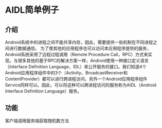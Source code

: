 # AIDL简单例子

## 介绍
Android系统中的进程之间不能共享内存，因此，需要提供一些机制在不同进程之间进行数据通信。
为了使其他的应用程序也可以访问本应用程序提供的服务，Android系统采用了远程过程调用（Remote Procedure Call，RPC）方式来实现。与很多其他的基于RPC的解决方案一样，Android使用一种接口定义语言（Interface Definition Language，IDL）来公开服务的接口。我们知道4个Android应用程序组件中的3个（Activity、BroadcastReceiver和ContentProvider）都可以进行跨进程访问，另外一个Android应用程序组件Service同样可以。因此，可以将这种可以跨进程访问的服务称为AIDL（Android Interface Definition Language）服务。

## 功能
客户端调用服务端获取随机数方法
